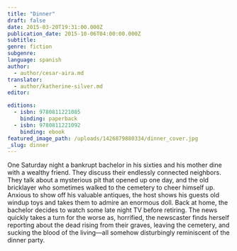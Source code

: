 ```yaml
---
title: "Dinner"
draft: false
date: 2015-03-20T19:31:00.000Z
publication_date: 2015-10-06T04:00:00.000Z
subtitle:
genre: fiction
subgenre:
language: spanish
author:
  - author/cesar-aira.md
translator:
  - author/katherine-silver.md
editor:

editions:
  - isbn: 9780811221085
    binding: paperback
  - isbn: 9780811221092
    binding: ebook
featured_image_path: /uploads/1426879880334/dinner_cover.jpg
_slug: dinner
---
```


One Saturday night a bankrupt bachelor in his sixties and his mother dine with a wealthy friend. They discuss their endlessly connected neighbors. They talk about a mysterious pit that opened up one day, and the old bricklayer who sometimes walked to the cemetery to cheer himself up. Anxious to show off his valuable antiques, the host shows his guests old windup toys and takes them to admire an enormous doll. Back at home, the bachelor decides to watch some late night TV before retiring. The news quickly takes a turn for the worse as, horrified, the newscaster finds herself reporting about the dead rising from their graves, leaving the cemetery, and sucking the blood of the living—all somehow disturbingly reminiscent of the dinner party.

